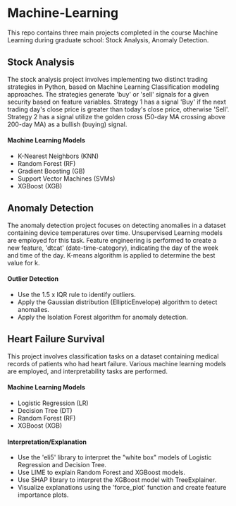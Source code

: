 # Machine-Learning
This repo contains three main projects completed in the course Machine Learning during graduate school: Stock Analysis, Anomaly Detection.

## Stock Analysis
The stock analysis project involves implementing two distinct trading strategies in Python, based on Machine Learning Classification modeling approaches. The strategies generate 'buy' or 'sell' signals for a given security based on feature variables. Strategy 1 has a signal 'Buy' if the next trading day's close price is greater than today's close price, otherwise 'Sell'. Strategy 2 has a signal utilize the golden cross (50-day MA crossing above 200-day MA) as a bullish (buying) signal. 
#### Machine Learning Models
* K-Nearest Neighbors (KNN)
* Random Forest (RF)
* Gradient Boosting (GB)
* Support Vector Machines (SVMs)
* XGBoost (XGB)

## Anomaly Detection
The anomaly detection project focuses on detecting anomalies in a dataset containing device temperatures over time. Unsupervised Learning models are employed for this task. Feature engineering is performed to create a new feature, 'dtcat' (date-time-category), indicating the day of the week and time of the day. K-means algorithm is applied to determine the best value for k.
#### Outlier Detection
* Use the 1.5 x IQR rule to identify outliers.
* Apply the Gaussian distribution (EllipticEnvelope) algorithm to detect anomalies.
* Apply the Isolation Forest algorithm for anomaly detection.

## Heart Failure Survival
This project involves classification tasks on a dataset containing medical records of patients who had heart failure. Various machine learning models are employed, and interpretability tasks are performed.
#### Machine Learning Models
* Logistic Regression (LR)
* Decision Tree (DT)
* Random Forest (RF)
* XGBoost (XGB)
#### Interpretation/Explanation
* Use the 'eli5' library to interpret the "white box" models of Logistic Regression and Decision Tree.
* Use LIME to explain Random Forest and XGBoost models.
* Use SHAP library to interpret the XGBoost model with TreeExplainer.
* Visualize explanations using the 'force_plot' function and create feature importance plots.
